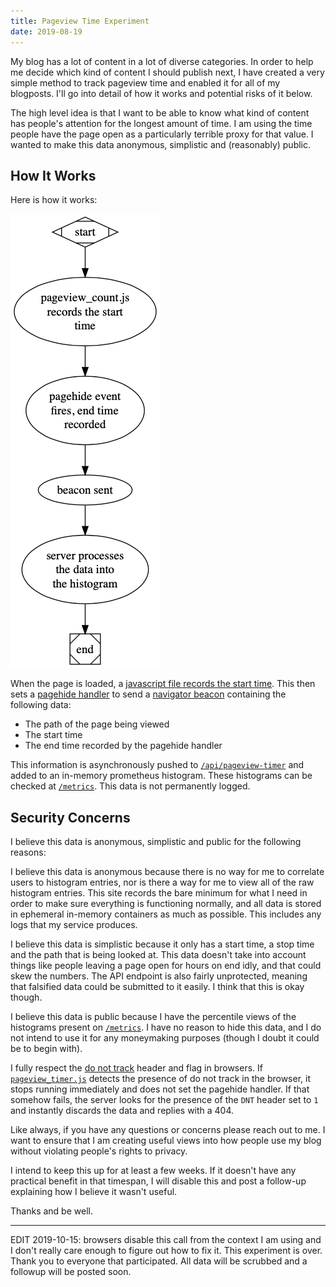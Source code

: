 ```yaml
---
title: Pageview Time Experiment
date: 2019-08-19
---
```


My blog has a lot of content in a lot of diverse categories. In order to help me
decide which kind of content I should publish next, I have created a very
simple method to track pageview time and enabled it for all of my blogposts. I'll
go into detail of how it works and potential risks of it below.

The high level idea is that I want to be able to know what kind of content has
people's attention for the longest amount of time. I am using the time people
have the page open as a particularly terrible proxy for that value. I wanted to
make this data anonymous, simplistic and (reasonably) public.

## How It Works

Here is how it works:

![A diagram on how this works](/static/img/pageview_flowchart.png)

When the page is loaded, a [javascript file records the start time](/static/js/pageview_timer.js).
This then sets a [pagehide handler](https://developer.mozilla.org/en-US/docs/Web/API/Window/pagehide_event)
to send a [navigator beacon](https://developer.mozilla.org/en-US/docs/Web/API/Navigator/sendBeacon)
containing the following data:

- The path of the page being viewed
- The start time
- The end time recorded by the pagehide handler

This information is asynchronously pushed to [`/api/pageview-timer`](https://github.com/Xe/site/blob/91d7214b341088edba7a37a83a753e75ed02d7ad/cmd/site/pageview.go)
and added to an in-memory prometheus histogram. These histograms can be checked at 
[`/metrics`](/metrics). This data is not permanently logged.

## Security Concerns

I believe this data is anonymous, simplistic and public for the following reasons:

I believe this data is anonymous because there is no way for me to correlate users
to histogram entries, nor is there a way for me to view all of the raw histogram
entries. This site records the bare minimum for what I need in order to make sure
everything is functioning normally, and all data is stored in ephemeral in-memory
containers as much as possible. This includes any logs that my service produces.

I believe this data is simplistic because it only has a start time, a stop time
and the path that is being looked at. This data doesn't take into account things
like people leaving a page open for hours on end idly, and that could skew the
numbers. The API endpoint is also fairly unprotected, meaning that falsified data
could be submitted to it easily. I think that this is okay though.

I believe this data is public because I have the percentile views of the histograms
present on [`/metrics`](/metrics). I have no reason to hide this data, and I do not
intend to use it for any moneymaking purposes (though I doubt it could be to begin
with).

I fully respect the [do not track](https://allaboutdnt.com) header and flag in browsers.
If [`pageview_timer.js`](/static/js/pageview_timer.js) detects the presence of
do not track in the browser, it stops running immediately and does not set the pagehide
handler. If that somehow fails, the server looks for the presence of the `DNT` header
set to `1` and instantly discards the data and replies with a 404.

Like always, if you have any questions or concerns please reach out to me. I
want to ensure that I am creating useful views into how people use my blog
without violating people's rights to privacy.

I intend to keep this up for at least a few weeks. If it doesn't have any practical
benefit in that timespan, I will disable this and post a follow-up explaining how
I believe it wasn't useful.

Thanks and be well.

---

EDIT 2019-10-15: browsers disable this call from the context I am using and I don't 
really care enough to figure out how to fix it. This experiment is over. Thank you 
to everyone that participated. All data will be scrubbed and a followup will be 
posted soon.

